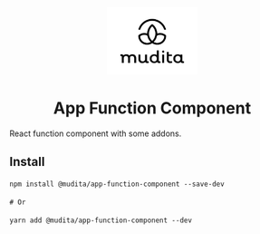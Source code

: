 <p align="center">
  <a href="https://mudita.com">
    <img alt="Mudita" src="../../mudita-logo.svg" width="160" />
  </a>
</p>
<h1 align="center">
  App Function Component
</h1>

React function component with some addons.

## Install

```
npm install @mudita/app-function-component --save-dev

# Or

yarn add @mudita/app-function-component --dev
```
